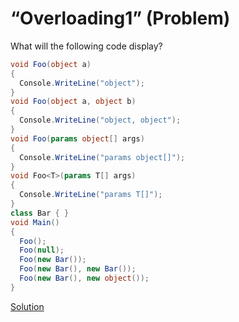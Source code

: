 # “Overloading1” (Problem)
What will the following code display?
```cs
void Foo(object a)
{
  Console.WriteLine("object");
}
void Foo(object a, object b)
{
  Console.WriteLine("object, object");
}
void Foo(params object[] args)
{
  Console.WriteLine("params object[]");
}
void Foo<T>(params T[] args)
{
  Console.WriteLine("params T[]");
}
class Bar { }
void Main()
{
  Foo();
  Foo(null);
  Foo(new Bar());
  Foo(new Bar(), new Bar());
  Foo(new Bar(), new object());
}
```
[Solution](./Overloading1-A.md)
